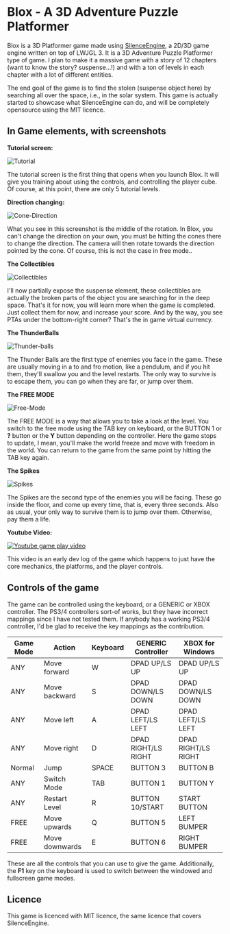 # Blox - A 3D Adventure Puzzle Platformer

Blox is a 3D Platformer game made using [SilenceEngine](https://github.com/sriharshachilakapati/SilenceEngine/), a 2D/3D game engine written on top of LWJGL 3. It is a 3D Adventure Puzzle Platformer type of game. I plan to make it a massive game with a story of 12 chapters (want to know the story? suspense...!) and with a ton of levels in each chapter with a lot of different entities.

The end goal of the game is to find the stolen (suspense object here) by searching all over the space, i.e., in the solar system. This game is actually started to showcase what SilenceEngine can do, and will be completely opensource using the MIT licence.

## In Game elements, with screenshots

__Tutorial screen:__

![Tutorial](http://i.imgur.com/lW5CtVR.png)

The tutorial screen is the first thing that opens when you launch Blox. It will give you training about using the controls, and controlling the player cube. Of course, at this point, there are only 5 tutorial levels.

__Direction changing:__

![Cone-Direction](http://i.imgur.com/7uNIb7m.png)

What you see in this screenshot is the middle of the rotation. In Blox, you can't change the direction on your own, you must be hitting the cones there to change the direction. The camera will then rotate towards the direction pointed by the cone. Of course, this is not the case in free mode..

__The Collectibles__

![Collectibles](http://i.imgur.com/ClV6miO.png)

I'll now partially expose the suspense element, these collectibles are actually the broken parts of the object you are searching for in the deep space. That's it for now, you will learn more when the game is completed. Just collect them for now, and increase your score. And by the way, you see PTAs under the bottom-right corner? That's the in game virtual currency.

__The ThunderBalls__

![Thunder-balls](http://i.imgur.com/LsWbrb8.png)

The Thunder Balls are the first type of enemies you face in the game. These are usually moving in a to and fro motion, like a pendulum, and if you hit them, they'll swallow you and the level restarts. The only way to survive is to escape them, you can go when they are far, or jump over them.

__The FREE MODE__

![Free-Mode](http://i.imgur.com/x6OmQWL.png)

The FREE MODE is a way that allows you to take a look at the level. You switch to the free mode using the TAB key on keyboard, or the BUTTON 1 or **?** button or the **Y** button depending on the controller. Here the game stops to update, I mean, you'll make the world freeze and move with freedom in the world. You can return to the game from the same point by hitting the TAB key again.

__The Spikes__

![Spikes](http://i.imgur.com/qCD3Bvc.png)

The Spikes are the second type of the enemies you will be facing. These go inside the floor, and come up every time, that is, every three seconds. Also as usual, your only way to survive them is to jump over them. Otherwise, pay them a life.

__Youtube Video:__

[![Youtube game play video](http://img.youtube.com/vi/XfOYCTV72wk/0.jpg)](http://www.youtube.com/watch?v=XfOYCTV72wk)

This video is an early dev log of the game which happens to just have the core mechanics, the platforms, and the player controls.

## Controls of the game

The game can be controlled using the keyboard, or a GENERIC or XBOX controller. The PS3/4 controllers sort-of works, but they have incorrect mappings since I have not tested them. If anybody has a working PS3/4 controller, I'd be glad to receive the key mappings as the contribution.

Game Mode  | Action         | Keyboard | GENERIC Controller  | XBOX for Windows    |
-----------|----------------|----------|---------------------|---------------------|
ANY        | Move forward   | W        | DPAD UP/LS UP       | DPAD UP/LS UP       |
ANY        | Move backward  | S        | DPAD DOWN/LS DOWN   | DPAD DOWN/LS DOWN   |
ANY        | Move left      | A        | DPAD LEFT/LS LEFT   | DPAD LEFT/LS LEFT   |
ANY        | Move right     | D        | DPAD RIGHT/LS RIGHT | DPAD RIGHT/LS RIGHT |
Normal     | Jump           | SPACE    | BUTTON 3            | BUTTON B            |
ANY        | Switch Mode    | TAB      | BUTTON 1            | BUTTON Y            |
ANY        | Restart Level  | R        | BUTTON 10/START     | START BUTTON        |
FREE       | Move upwards   | Q        | BUTTON 5            | LEFT BUMPER         |
FREE       | Move downwards | E        | BUTTON 6            | RIGHT BUMPER        |

These are all the controls that you can use to give the game. Additionally, the **F1** key on the keyboard is used to switch between the windowed and fullscreen game modes.

## Licence

This game is licenced with MIT licence, the same licence that covers SilenceEngine.